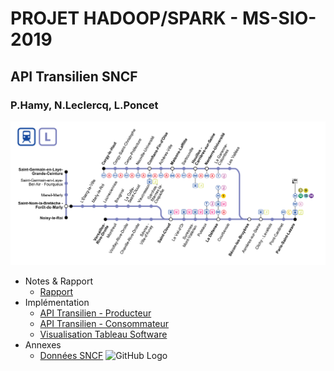 # PROJET HADOOP/SPARK - MS-SIO-2019
## API Transilien SNCF
### P.Hamy, N.Leclercq, L.Poncet

![GitHub Logo](./api-transilien/line-l.png)

* Notes & Rapport
  * [Rapport](./docs/rapport/RapportHAP.md)
* Implémentation 
  * [API Transilien - Producteur](./api-transilien/api-transilien-producer.ipynb)
  * [API Transilien - Consommateur](./api-transilien/api-transilien-consumer.ipynb)
  * [Visualisation Tableau Software](./docs/rapport/RapportPOL.md)
* Annexes
  * [Données SNCF](./api-transilien/api-transilien-sncf-data.ipynb)
![GitHub Logo](./api-transilien/trains-tracker.gif)
